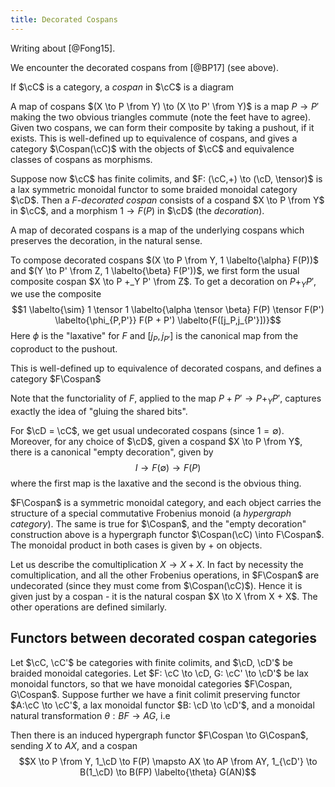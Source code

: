 ```yaml
---
title: Decorated Cospans
---
```

Writing about [@Fong15].

We encounter the decorated cospans from [@BP17] (see above).

If $\cC$ is a category, a *cospan* in $\cC$ is a diagram

A map of cospans $(X \to P \from Y) \to (X \to P' \from Y)$ is a map
$P \to P'$ making the two obvious triangles commute (note the feet have
to agree). Given two cospans, we can form their composite by taking a
pushout, if it exists. This is well-defined up to equivalence of
cospans, and gives a category $\Cospan(\cC)$ with the objects of $\cC$
and equivalence classes of cospans as morphisms.

Suppose now $\cC$ has finite colimits, and
$F: (\cC,+) \to (\cD, \tensor)$ is a lax symmetric monoidal functor to
some braided monoidal category $\cD$. Then a *$F$-decorated cospan*
consists of a cospand $X \to P \from Y$ in $\cC$, and a morphism
$1 \to F(P)$ in $\cD$ (the *decoration*).

A map of decorated cospans is a map of the underlying cospans which
preserves the decoration, in the natural sense.

To compose decorated cospans
$(X \to P \from Y, 1 \labelto{\alpha} F(P))$ and
$(Y \to P' \from Z, 1 \labelto{\beta} F(P'))$, we first form the usual
composite cospan $X \to P +_Y P' \from Z$. To get a decoration on
$P +_Y P'$, we use the composite
$$1 \labelto{\sim} 1 \tensor 1 \labelto{\alpha \tensor \beta} F(P) \tensor F(P') \labelto{\phi_{P,P'}} F(P + P') \labelto{F([j_P,j_{P'}])}$$
Here $\phi$ is the "laxative" for $F$ and $[j_P,j_{P'}]$ is the
canonical map from the coproduct to the pushout.

This is well-defined up to equivalence of decorated cospans, and defines
a category $F\Cospan$

Note that the functoriality of $F$, applied to the map
$P+P' \to P +_Y P'$, captures exactly the idea of "gluing the shared
bits".

For $\cD = \cC$, we get usual undecorated cospans (since
$1 = \emptyset$). Moreover, for any choice of $\cD$, given a cospand
$X \to P \from Y$, there is a canonical "empty decoration", given by
$$I \to F(\emptyset) \to F(P)$$ where the first map is the laxative and
the second is the obvious thing.

$F\Cospan$ is a symmetric monoidal category, and each object carries the
structure of a special commutative Frobenius monoid (a *hypergraph
category*). The same is true for $\Cospan$, and the "empty decoration"
construction above is a hypergraph functor
$\Cospan(\cC) \into F\Cospan$. The monoidal product in both cases is
given by $+$ on objects.

Let us describe the comultiplication $X \to X + X$. In fact by necessity
the comultiplication, and all the other Frobenius operations, in
$F\Cospan$ are undecorated (since they must come from $\Cospan(\cC)$).
Hence it is given just by a cospan - it is the natural cospan
$X \to X \from X + X$. The other operations are defined similarly.

Functors between decorated cospan categories
--------------------------------------------

Let $\cC, \cC'$ be categories with finite colimits, and $\cD, \cD'$ be
braided monoidal categories. Let $F: \cC \to \cD, G: \cC' \to \cD'$ be
lax monoidal functors, so that we have monoidal categories
$F\Cospan, G\Cospan$. Suppose further we have a finit colimit preserving
functor $A:\cC \to \cC'$, a lax monoidal functor $B: \cD \to \cD'$, and
a monoidal natural transformation $\theta : BF \to AG$, i.e

Then there is an induced hypergraph functor $F\Cospan \to G\Cospan$,
sending $X$ to $AX$, and a cospan
$$X \to P \from Y, 1_\cD \to F(P) \mapsto AX \to AP \from AY, 1_{\cD'} \to B(1_\cD) \to B(FP) \labelto{\theta} G(AN)$$
